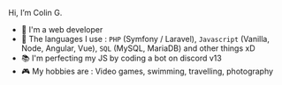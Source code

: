 Hi, I’m Colin G.

- 📱 I'm a web developer
- 🔧 The languages I use : `PHP` (Symfony / Laravel), `Javascript` (Vanilla, Node, Angular, Vue), `SQL` (MySQL, MariaDB) and other things xD
- 📚 I'm perfecting my JS by coding a bot on discord v13
- 🎮 My hobbies are : Video games, swimming, travelling, photography

<!---
Vark-aN/Vark-aN is a ✨ special ✨ repository because its `README.md` (this file) appears on your GitHub profile.
You can click the Preview link to take a look at your changes.
--->
